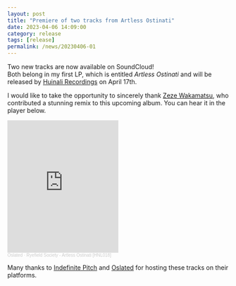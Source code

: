 ```yaml
---
layout: post
title: "Premiere of two tracks from Artless Ostinati"
date: 2023-04-06 14:09:00
category: release
tags: [release]
permalink: /news/20230406-01
---
```


Two new tracks are now available on SoundCloud!<!--more--><br/>
Both belong in my first LP, which is entitled <i>Artless Ostinati</i> and will be released by [Huinali Recordings](https://huinalidub.bandcamp.com/) on April 17th.<br/>

I would like to take the opportunity to sincerely thank [Zeze Wakamatsu](https://zezewakamatsu.bandcamp.com/), who contributed a stunning remix to this upcoming album. You can hear it in the player below.<br/>

<iframe width="50%" height="300" scrolling="no" frameborder="no" allow="autoplay" src="https://w.soundcloud.com/player/?url=https%3A//api.soundcloud.com/playlists/1597458319&color=%23070504&auto_play=false&hide_related=false&show_comments=true&show_user=true&show_reposts=false&show_teaser=true"></iframe><div style="font-size: 10px; color: #cccccc;line-break: anywhere;word-break: normal;overflow: hidden;white-space: nowrap;text-overflow: ellipsis; font-family: Interstate,Lucida Grande,Lucida Sans Unicode,Lucida Sans,Garuda,Verdana,Tahoma,sans-serif;font-weight: 100;"><a href="https://soundcloud.com/oslated" title="Oslated" target="_blank" style="color: #cccccc; text-decoration: none;">Oslated</a> · <a href="https://soundcloud.com/oslated/sets/ryefield-society-artless" title="Ryefield Society - Artless Ostinati [HNL018]" target="_blank" style="color: #cccccc; text-decoration: none;">Ryefield Society - Artless Ostinati [HNL018]</a></div>

Many thanks to [Indefinite Pitch](https://soundcloud.com/indefinite-pitch) and [Oslated](https://soundcloud.com/oslated) for hosting these tracks on their platforms.
